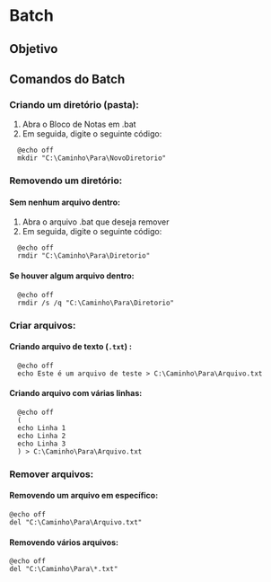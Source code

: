 # Batch

## Objetivo

## Comandos do Batch

### Criando um diretório (pasta):

1. Abra o Bloco de Notas em .bat
2. Em seguida, digite o seguinte código:

```
  @echo off
  mkdir "C:\Caminho\Para\NovoDiretorio"
```

### Removendo um diretório:

#### Sem nenhum arquivo dentro:
1. Abra o arquivo .bat que deseja remover
2. Em seguida, digite o seguinte código:

```
  @echo off
  rmdir "C:\Caminho\Para\Diretorio"
```

#### Se houver algum arquivo dentro:

```
  @echo off
  rmdir /s /q "C:\Caminho\Para\Diretorio"
```

### Criar arquivos:

#### Criando arquivo de texto (`.txt`) :

```
  @echo off
  echo Este é um arquivo de teste > C:\Caminho\Para\Arquivo.txt
```

#### Criando arquivo com várias linhas:

```
  @echo off
  (
  echo Linha 1
  echo Linha 2
  echo Linha 3
  ) > C:\Caminho\Para\Arquivo.txt
```

### Remover arquivos:

#### Removendo um arquivo em específico:

```
@echo off
del "C:\Caminho\Para\Arquivo.txt"
```

#### Removendo vários arquivos:

```
@echo off
del "C:\Caminho\Para\*.txt"
```


